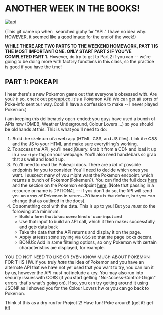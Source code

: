# ANOTHER WEEK IN THE BOOKS!

![api](http://i.giphy.com/WipRpqUWGWbKw.gif)

(This gif came up when I searched giphy for "API." I have no idea why. HOWEVER, it seemed like a good image for the end of the week!)

**WHILE THERE ARE TWO PARTS TO THE WEEKEND HOMEWORK, PART 1 IS THE MOST IMPORTANT ONE. ONLY START PART 2 IF YOU'VE COMPLETED PART 1.** However, do try to get to Part 2 if you can -- we're going to be doing more with factory functions in this class, so the practice is good if you have the time!

## PART 1: POKEAPI

I hear there's a new Pokemon game out that everyone's obsessed with. Are you? If so, check out [pokeapi.co](pokeapi.co). It's a Pokemon API! We can get all sorts of Poke-info sent our way. Cool! (I have a confession to make -- I never played Pokemon.)

I am keeping this deliberately open-ended: you guys have used a bunch of APIs now (OMDB, Weather Underground, Colour Lovers ...) so you should be old hands at this. This is what you'll need to do:

1. Build the skeleton of a web app (HTML, CSS, and JS files). Link the CSS and the JS to your HTML and make sure everything's working.
1. To access the API, you'll need jQuery. Grab it from a CDN and load it up in a `<script>` tag on your webpage. You'll also need handlebars so grab that as well and load it up.
1. You'll need to read the Pokeapi docs. There are a *lot* of possible endpoints for you to consider. You'll need to decide which ones you want. I suspect many of you might want the Pokemon endpoint, which returns a bunch of Pokemon(Pokemen?). You can find the full docs [here](http://pokeapi.co/docsv2/) and the section on the Pokemon endpoint [here](http://pokeapi.co/docsv2/#pokemon). (Note that passing in a resource or name is OPTIONAL -- if you don't do so, the API will send you an array of Pokemen in return--20 items is the default, but you can change that as outlined in the docs).
1. Do something cool with the data. This is up to you! But you *must* do the following at a minimum:
    * Build a form that takes some kind of user input and
    * Use that input to build an API call, which it then makes successfully and gets data back
    * Take the data that the API returns and display it on the page.
    * Apply at least some styling via CSS so that the page looks decent.
    * BONUS: Add in some filtering options, so only Pokemon with certain characteristics are displayed, for example.

YOU DO NOT NEED TO LIKE OR EVEN KNOW MUCH ABOUT POKEMON FOR THIS HW. If you truly *hate* the idea of Pokemon and you have an alternate API that we have not yet used that you want to try, you can run it by us, however the API must not include a key. You may also run into security issues with CORS (if you start getting "No-Access-Control-Origin" errors, that's what's going on). If so, you can try getting around it using JSONP as I showed you for the Colour Lovers hw or you can go back to Pokemon.

Think of this as a dry run for Project 2! Have fun! Poke around! (get it? get it!)
